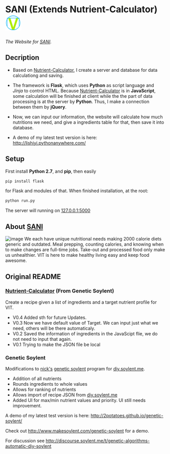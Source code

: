 # SANI  (Extends Nutrient-Calculator) <img src="https://github.com/lishiyi/VIT/blob/master/app/static/img/logo.png" width="50" height="50" />
*The Website for [SANI](http://www.mysani.com/).*

## Decription
* Based on [Nutrient-Calculator](https://github.com/lishiyi/Nutrient-Calculator), I create a server and database for data
calculationg and saving.

* The framework is **Flask**, which uses **Python** as script language and *Jinja* to control HTML. Because
[Nutrient-Calculator](https://github.com/lishiyi/Nutrient-Calculator) is in **JavaScript**, some calculation will be finished
at client while the the part of data processing is at the server by **Python**. Thus, I make a connection between them
by **jQuery**.

* Now, we can input our information, the website will calculate how much nutritions we need, and give a ingredients table
for that, then save it into database.

* A demo of my latest test version is here: http://lishiyi.pythonanywhere.com/

## Setup
First install **Python 2.7**, and **pip**, then easily
```python
pip install flask
```
for Flask and modules of that. When finished installation, at the root:
```python
python run.py
```
The server will running on [127.0.0.1:5000](http://127.0.0.1:5000/)

## About [SANI](http://www.mysani.com/)

![image](http://static1.squarespace.com/static/55b679f0e4b0ce13f6ffee1b/55b68102e4b034a5976b98a8/55b68296e4b0cf84699c4a86/1438024345082/pitcher.png?format=50w)
We each have unique nutritional needs making 2000 calorie diets generic and outdated.
Meal prepping, counting calories, and knowing when to make changes are full-time jobs.
Take-out and processed food only make us unhealthier.
VIT is here to make healthy living easy and keep food awesome.

## Original README

### [Nutrient-Calculator](https://github.com/lishiyi/Nutrient-Calculator) (From Genetic Soylent)

Create a recipe given a list of ingredients and a target nutrient profile for VIT.

* V0.4 Added sth for future Updates.
* V0.3 Now we have default value of Target. We can input just what we need, others will be there automaticaly.
* V0.2 Saved the information of ingredients in the JavaScipt flie, we do not need to input that again.
* V0.1 Trying to make the JSON file be local

### Genetic Soylent
Modifications to [nick's](https://github.com/nick) [genetic soylent](https://github.com/nick/genetic-soylent) program for [diy.soylent.me](http://diy.soylent.me).

*   Addition of all nutrients
*   Rounds ingredients to whole values
*   Allows for ranking of nutrients
*   Allows import of recipe JSON from [diy.soylent.me](http://diy.soylent.me)
*   Added UI for max/min nutrient values and priority. UI still needs improvement.

A demo of my latest test version is here: http://2potatoes.github.io/genetic-soylent/

Check out http://www.makesoylent.com/genetic-soylent for a demo.

For discussion see http://discourse.soylent.me/t/genetic-algorithms-automatic-diy-soylent
